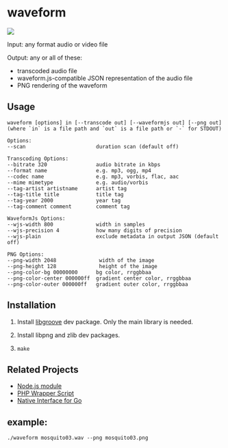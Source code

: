 # waveform

![](http://i.imgur.com/oNy41Cr.png)

Input: any format audio or video file

Output: any or all of these:

 * transcoded audio file
 * waveform.js-compatible JSON representation of the audio file
 * PNG rendering of the waveform

## Usage

    waveform [options] in [--transcode out] [--waveformjs out] [--png out]
    (where `in` is a file path and `out` is a file path or `-` for STDOUT)

    Options:
    --scan                       duration scan (default off)

    Transcoding Options:
    --bitrate 320                audio bitrate in kbps
    --format name                e.g. mp3, ogg, mp4
    --codec name                 e.g. mp3, vorbis, flac, aac
    --mime mimetype              e.g. audio/vorbis
    --tag-artist artistname      artist tag
    --tag-title title            title tag
    --tag-year 2000              year tag
    --tag-comment comment        comment tag

    WaveformJs Options:
    --wjs-width 800              width in samples
    --wjs-precision 4            how many digits of precision
    --wjs-plain                  exclude metadata in output JSON (default off)

    PNG Options:
    --png-width 2048              width of the image
    --png-height 128              height of the image
    --png-color-bg 00000000      bg color, rrggbbaa
    --png-color-center 000000ff  gradient center color, rrggbbaa
    --png-color-outer 000000ff   gradient outer color, rrggbbaa

## Installation

1. Install [libgroove](https://github.com/andrewrk/libgroove) dev package.
   Only the main library is needed.

2. Install libpng and zlib dev packages.

3. `make`

## Related Projects

 * [Node.js module](https://github.com/andrewrk/node-waveform)
 * [PHP Wrapper Script](https://github.com/polem/WaveformGenerator)
 * [Native Interface for Go](https://github.com/dz0ny/podcaster/blob/master/utils/waveform.go)


## example:
```
./waveform mosquito03.wav --png mosquito03.png
